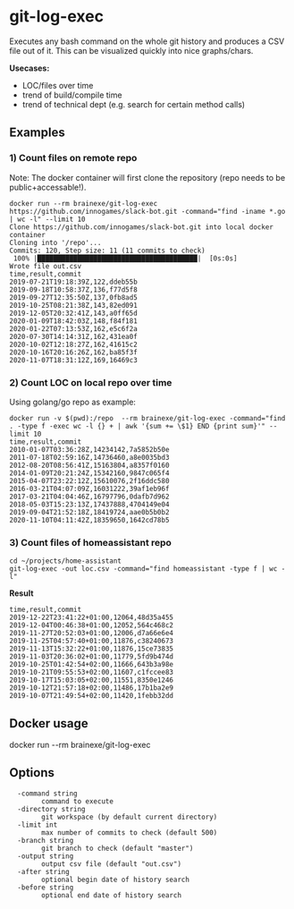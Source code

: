# git-log-exec
Executes any bash command on the whole git history and produces a CSV file out of it. This can be visualized quickly into nice graphs/chars.

**Usecases:**
- LOC/files over time
- trend of build/compile time
- trend of technical dept (e.g. search for certain method calls)

## Examples
### 1) Count files on remote repo
Note: The docker container will first clone the repository (repo needs to be public+accessable!).
```
docker run --rm brainexe/git-log-exec https://github.com/innogames/slack-bot.git -command="find -iname *.go | wc -l" --limit 10 
Clone https://github.com/innogames/slack-bot.git into local docker container
Cloning into '/repo'...
Commits: 120, Step size: 11 (11 commits to check)
 100% |████████████████████████████████████████|  [0s:0s]
Wrote file out.csv
time,result,commit
2019-07-21T19:18:39Z,122,ddeb55b
2019-09-18T10:58:37Z,136,f77d5f8
2019-09-27T12:35:50Z,137,0fb8ad5
2019-10-25T08:21:38Z,143,82ed091
2019-12-05T20:32:41Z,143,a0ff65d
2020-01-09T18:42:03Z,148,f84f181
2020-01-22T07:13:53Z,162,e5c6f2a
2020-07-30T14:14:31Z,162,431ea0f
2020-10-02T12:18:27Z,162,41615c2
2020-10-16T20:16:26Z,162,ba85f3f
2020-11-07T18:31:12Z,169,16469c3
```

### 2) Count LOC on local repo over time
Using golang/go repo as example:
```
docker run -v $(pwd):/repo  --rm brainexe/git-log-exec -command="find . -type f -exec wc -l {} + | awk '{sum += \$1} END {print sum}'" --limit 10
time,result,commit
2010-01-07T03:36:28Z,14234142,7a5852b50e
2011-07-18T02:59:16Z,14736460,a8e0035bd3
2012-08-20T08:56:41Z,15163804,a8357f0160
2014-01-09T20:21:24Z,15342160,9847c065f4
2015-04-07T23:22:12Z,15610076,2f16ddc580
2016-03-21T04:07:09Z,16031222,39af1eb96f
2017-03-21T04:04:46Z,16797796,0dafb7d962
2018-05-03T15:23:13Z,17437888,4704149e04
2019-09-04T21:52:18Z,18419724,aae0b5b0b2
2020-11-10T04:11:42Z,18359650,1642cd78b5

```

### 3) Count files of homeassistant repo
```
cd ~/projects/home-assistant
git-log-exec -out loc.csv -command="find homeassistant -type f | wc -l" 
```

**Result**
```
time,result,commit
2019-12-22T23:41:22+01:00,12064,48d35a455
2019-12-04T00:46:38+01:00,12052,564c468c2
2019-11-27T20:52:03+01:00,12006,d7a66e6e4
2019-11-25T04:57:40+01:00,11876,c38240673
2019-11-13T15:32:22+01:00,11876,15ce73835
2019-11-03T20:36:02+01:00,11779,5fd9b474d
2019-10-25T01:42:54+02:00,11666,643b3a98e
2019-10-21T09:55:53+02:00,11607,c1fccee83
2019-10-17T15:03:05+02:00,11551,8350e1246
2019-10-12T21:57:18+02:00,11486,17b1ba2e9
2019-10-07T21:49:54+02:00,11420,1febb32dd
``` 

## Docker usage

docker run --rm brainexe/git-log-exec

## Options
```
  -command string
    	command to execute
  -directory string
    	git workspace (by default current directory)
  -limit int
    	max number of commits to check (default 500)
  -branch string
    	git branch to check (default "master")
  -output string
    	output csv file (default "out.csv")
  -after string
    	optional begin date of history search
  -before string
    	optional end date of history search
``` 

